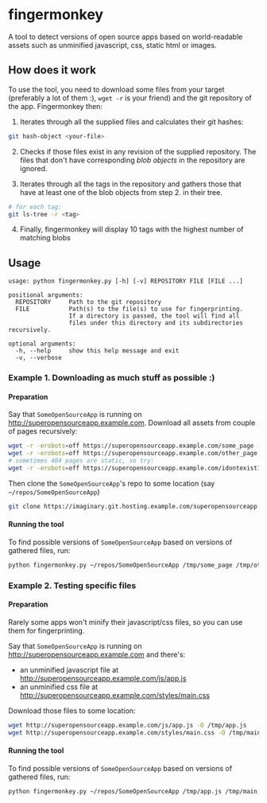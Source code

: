 # fingermonkey

A tool to detect versions of open source apps based on world-readable assets such as unminified javascript, css, static html or images.

## How does it work

To use the tool, you need to download some files from your target (preferably a lot of them :), `wget -r` is your friend) and the git repository of the app. Fingermonkey then:

1. Iterates through all the supplied files and calculates their git hashes:

```bash
git hash-object <your-file>
```

2. Checks if those files exist in any revision of the supplied repository. The files that don't have corresponding _blob objects_ in the repository are ignored.

3. Iterates through all the tags in the repository and gathers those that have at least one of the blob objects from step 2. in their tree.

```bash
# for each tag:
git ls-tree -r <tag>
```

4. Finally, fingermonkey will display 10 tags with the highest number of matching blobs

## Usage

```
usage: python fingermonkey.py [-h] [-v] REPOSITORY FILE [FILE ...]

positional arguments:
  REPOSITORY     Path to the git repository
  FILE           Path(s) to the file(s) to use for fingerprinting.
                 If a directory is passed, the tool will find all
                 files under this directory and its subdirectories recursively.

optional arguments:
  -h, --help     show this help message and exit
  -v, --verbose
```

### Example 1. Downloading as much stuff as possible :)

#### Preparation

Say that `SomeOpenSourceApp` is running on http://superopensourceapp.example.com. Download all assets from couple of pages recursively:

```bash
wget -r -erobots=off https://superopensourceapp.example.com/some_page -P /tmp/some_page/
wget -r -erobots=off https://superopensourceapp.example.com/other_page -P /tmp/other_page/
# sometimes 404 pages are static, so try:
wget -r -erobots=off https://superopensourceapp.example.com/idontexist123123 -P /tmp/404_page/
```

Then clone the `SomeOpenSourceApp`'s repo to some location (say `~/repos/SomeOpenSourceApp`)

```bash
git clone https://imaginary.git.hosting.example.com/superopensourceapp ~/repos/SomeOpenSourceApp
```

#### Running the tool
To find possible versions of `SomeOpenSourceApp` based on versions of gathered files, run:
```bash
python fingermonkey.py ~/repos/SomeOpenSourceApp /tmp/some_page /tmp/other_page/ /tmp/404_page/
```

### Example 2. Testing specific files

#### Preparation
Rarely some apps won't minify their javascript/css files, so you can use them for fingerprinting.

Say that `SomeOpenSourceApp` is running on http://superopensourceapp.example.com and there's:
- an unminified javascript file at http://superopensourceapp.example.com/js/app.js
- an unminified css file at http://superopensourceapp.example.com/styles/main.css

Download those files to some location:
```bash
wget http://superopensourceapp.example.com/js/app.js -O /tmp/app.js
wget http://superopensourceapp.example.com/styles/main.css -O /tmp/main.css
```

#### Running the tool
To find possible versions of `SomeOpenSourceApp` based on versions of gathered files, run:
```bash
python fingermonkey.py ~/repos/SomeOpenSourceApp /tmp/app.js /tmp/main.css
```
